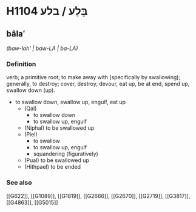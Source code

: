 # H1104 בָּלַע / בלע

## bâlaʻ

_(baw-lah' | baw-LA | ba-LA)_

### Definition

verb; a primitive root; to make away with (specifically by swallowing); generally, to destroy; cover, destroy, devour, eat up, be at end, spend up, swallow down (up).

- to swallow down, swallow up, engulf, eat up
    - (Qal)
        - to swallow down
        - to swallow up, engulf
    - (Niphal) to be swallowed up
    - (Piel)
        - to swallow
        - to swallow up, engulf
        - squandering (figuratively)
    - (Pual) to be swallowed up
    - (Hithpael) to be ended
### See also

[[G622]], [[G1089]], [[G1819]], [[G2666]], [[G2670]], [[G2719]], [[G3817]], [[G4863]], [[G5015]]

